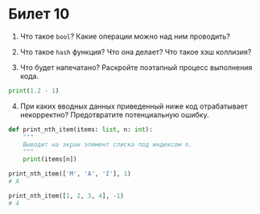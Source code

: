 # Билет 10

1. Что такое `bool`? Какие операции можно над ним проводить?

2. Что такое `hash` функция? Что она делает? Что такое хэш коллизия?

3. Что будет напечатано? Раскройте поэтапный процесс выполнения кода.

```python
print(1.2 - 1)
```

4. При каких вводных данных приведенный ниже код отрабатывает некорректно? Предотвратите потенциальную ошибку.

```python
def print_nth_item(items: list, n: int):
    """
    Выводит на экран элемент списка под индексом n.
    """
    print(items[n])

print_nth_item(['M', 'A', 'I'], 1)
# A

print_nth_item([1, 2, 3, 4], -1)
# 4
```
